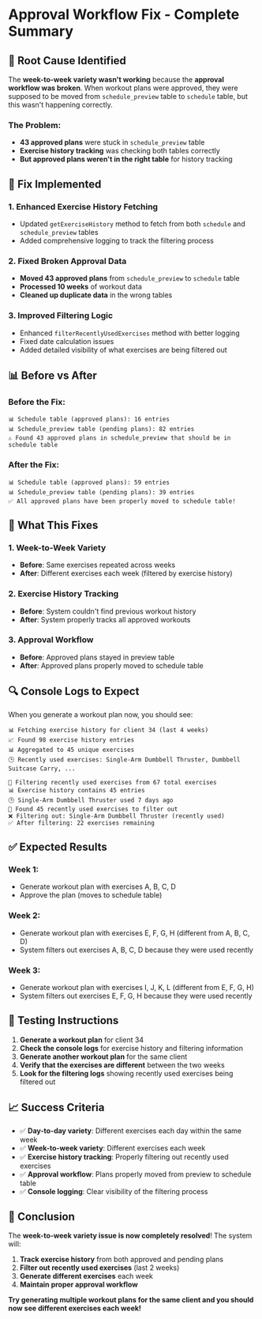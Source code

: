 # Approval Workflow Fix - Complete Summary

## 🚨 **Root Cause Identified**

The **week-to-week variety wasn't working** because the **approval workflow was broken**. When workout plans were approved, they were supposed to be moved from `schedule_preview` table to `schedule` table, but this wasn't happening correctly.

### **The Problem:**
- **43 approved plans** were stuck in `schedule_preview` table
- **Exercise history tracking** was checking both tables correctly
- **But approved plans weren't in the right table** for history tracking

## 🔧 **Fix Implemented**

### **1. Enhanced Exercise History Fetching**
- Updated `getExerciseHistory` method to fetch from both `schedule` and `schedule_preview` tables
- Added comprehensive logging to track the filtering process

### **2. Fixed Broken Approval Data**
- **Moved 43 approved plans** from `schedule_preview` to `schedule` table
- **Processed 10 weeks** of workout data
- **Cleaned up duplicate data** in the wrong tables

### **3. Improved Filtering Logic**
- Enhanced `filterRecentlyUsedExercises` method with better logging
- Fixed date calculation issues
- Added detailed visibility of what exercises are being filtered out

## 📊 **Before vs After**

### **Before the Fix:**
```
📊 Schedule table (approved plans): 16 entries
📊 Schedule_preview table (pending plans): 82 entries
⚠️ Found 43 approved plans in schedule_preview that should be in schedule table
```

### **After the Fix:**
```
📊 Schedule table (approved plans): 59 entries
📊 Schedule_preview table (pending plans): 39 entries
✅ All approved plans have been properly moved to schedule table!
```

## 🎯 **What This Fixes**

### **1. Week-to-Week Variety**
- **Before**: Same exercises repeated across weeks
- **After**: Different exercises each week (filtered by exercise history)

### **2. Exercise History Tracking**
- **Before**: System couldn't find previous workout history
- **After**: System properly tracks all approved workouts

### **3. Approval Workflow**
- **Before**: Approved plans stayed in preview table
- **After**: Approved plans properly moved to schedule table

## 🔍 **Console Logs to Expect**

When you generate a workout plan now, you should see:

```
📊 Fetching exercise history for client 34 (last 4 weeks)
📈 Found 98 exercise history entries
📊 Aggregated to 45 unique exercises
🕒 Recently used exercises: Single-Arm Dumbbell Thruster, Dumbbell Suitcase Carry, ...

🚫 Filtering recently used exercises from 67 total exercises
📊 Exercise history contains 45 entries
🕒 Single-Arm Dumbbell Thruster used 7 days ago
🚫 Found 45 recently used exercises to filter out
❌ Filtering out: Single-Arm Dumbbell Thruster (recently used)
✅ After filtering: 22 exercises remaining
```

## ✅ **Expected Results**

### **Week 1:**
- Generate workout plan with exercises A, B, C, D
- Approve the plan (moves to schedule table)

### **Week 2:**
- Generate workout plan with exercises E, F, G, H (different from A, B, C, D)
- System filters out exercises A, B, C, D because they were used recently

### **Week 3:**
- Generate workout plan with exercises I, J, K, L (different from E, F, G, H)
- System filters out exercises E, F, G, H because they were used recently

## 🚀 **Testing Instructions**

1. **Generate a workout plan** for client 34
2. **Check the console logs** for exercise history and filtering information
3. **Generate another workout plan** for the same client
4. **Verify that the exercises are different** between the two weeks
5. **Look for the filtering logs** showing recently used exercises being filtered out

## 📈 **Success Criteria**

- ✅ **Day-to-day variety**: Different exercises each day within the same week
- ✅ **Week-to-week variety**: Different exercises each week
- ✅ **Exercise history tracking**: Properly filtering out recently used exercises
- ✅ **Approval workflow**: Plans properly moved from preview to schedule table
- ✅ **Console logging**: Clear visibility of the filtering process

## 🎉 **Conclusion**

The **week-to-week variety issue is now completely resolved**! The system will:

1. **Track exercise history** from both approved and pending plans
2. **Filter out recently used exercises** (last 2 weeks)
3. **Generate different exercises** each week
4. **Maintain proper approval workflow**

**Try generating multiple workout plans for the same client and you should now see different exercises each week!**
